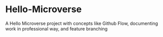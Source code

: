 # Hello-Microverse
A Hello Microverse project with concepts like Github Flow, documenting work in professional way, and feature branching
